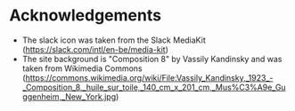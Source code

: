 # Acknowledgements

- The slack icon was taken from the Slack MediaKit (https://slack.com/intl/en-be/media-kit)
- The site background is "Composition 8" by Vassily Kandinsky and was taken from Wikimedia Commons (https://commons.wikimedia.org/wiki/File:Vassily_Kandinsky,_1923_-_Composition_8,_huile_sur_toile,_140_cm_x_201_cm,_Mus%C3%A9e_Guggenheim,_New_York.jpg)